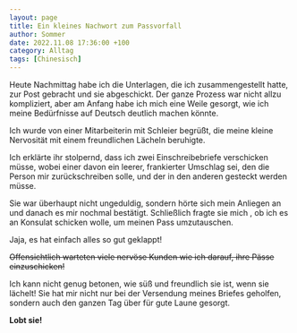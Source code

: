 ```yaml
---
layout: page
title: Ein kleines Nachwort zum Passvorfall
author: Sommer
date: 2022.11.08 17:36:00 +100
category: Alltag
tags: [Chinesisch]
---
```


Heute Nachmittag habe ich die Unterlagen, die ich zusammengestellt hatte, zur Post gebracht und sie abgeschickt. Der ganze Prozess war nicht allzu kompliziert, aber am Anfang habe ich mich eine Weile gesorgt, wie ich meine Bedürfnisse auf Deutsch deutlich machen könnte.

Ich wurde von einer Mitarbeiterin mit Schleier begrüßt, die meine kleine Nervosität mit einem freundlichen Lächeln beruhigte.

Ich erklärte ihr stolpernd, dass ich zwei Einschreibebriefe verschicken müsse, wobei einer davon ein leerer, frankierter Umschlag sei, den die Person mir zurückschreiben solle, und der in den anderen gesteckt werden müsse.

Sie war überhaupt nicht ungeduldig, sondern hörte sich mein Anliegen an und danach es mir nochmal  bestätigt. Schließlich fragte sie mich , ob ich es an Konsulat schicken wolle, um meinen Pass umzutauschen.

Jaja, es hat einfach alles so gut geklappt!

~~Offensichtlich warteten viele nervöse Kunden wie ich darauf, ihre Pässe einzuschicken!~~

Ich kann nicht genug betonen, wie süß und freundlich sie ist, wenn sie lächelt! Sie hat mir nicht nur bei der Versendung meines Briefes geholfen, sondern auch den ganzen Tag über für gute Laune gesorgt.

**Lobt sie!**

